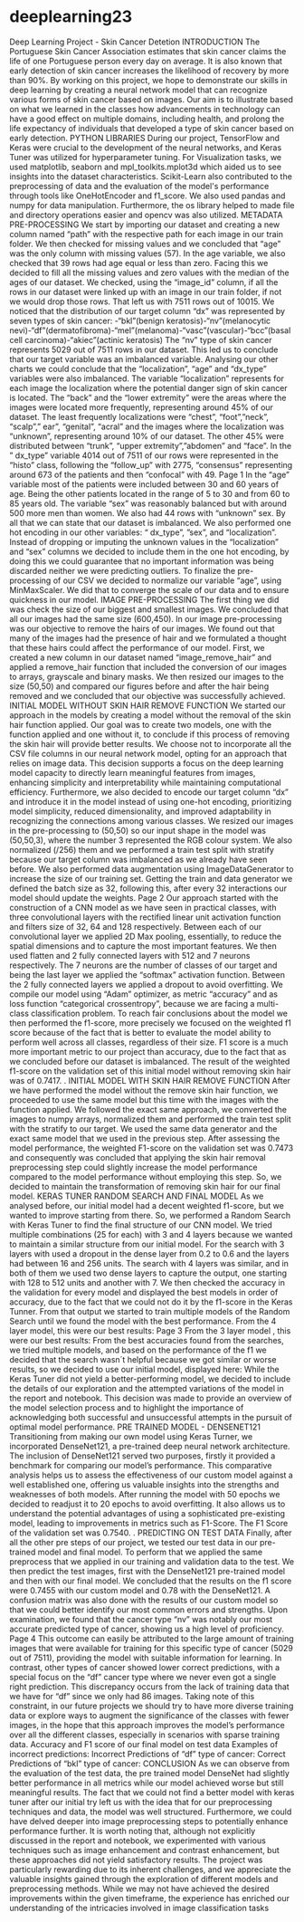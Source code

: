 # deeplearning23
Deep Learning Project - Skin Cancer Detetion
INTRODUCTION
 The Portuguese Skin Cancer Association estimates that skin cancer claims the life of one Portuguese
 person every day on average. It is also known that early detection of skin cancer increases the likelihood of
 recovery by more than 90%.
 By working on this project, we hope to demonstrate our skills in deep learning by creating a neural network
 model that can recognize various forms of skin cancer based on images.
 Our aim is to illustrate based on what we learned in the classes how advancements in technology can have
 a good effect on multiple domains, including health, and prolong the life expectancy of individuals that
 developed a type of skin cancer based on early detection.
 PYTHON LIBRARIES
 During our project, TensorFlow and Keras were crucial to the development of the neural networks, and Keras
 Tuner was utilized for hyperparameter tuning. For Visualization tasks, we used matplotlib, seaborn and
 mpl_toolkits.mplot3d which aided us to see insights into the dataset characteristics. Scikit-Learn also
 contributed to the preprocessing of data and the evaluation of the model's performance through tools like
 OneHotEncoder and f1_score. We also used pandas and numpy for data manipulation.
 Furthermore, the os library helped to made file and directory operations easier and opencv was also utilized.
 METADATA PRE-PROCESSING
 We start by importing our dataset and creating a new column named “path” with the respective path for each
 image in our train folder. 
We then checked for missing values and we concluded that “age” was the only column with missing values
 (57). In the age variable, we also checked that 39 rows had age equal or less than zero. Facing this we
 decided to fill all the missing values and zero values with the median of the ages of our dataset. We checked,
 using the “image_id” column, if all the rows in our dataset were linked up with an image in our train folder, if
 not we would drop those rows. That left us with 7511 rows out of 10015.
 We noticed that  the distribution of our target column “dx” was represented by seven types of skin cancer: -“bkl”(benign keratosis)-“nv”(melanocytic nevi)-“df”(dermatofibroma)-“mel”(melanoma)-“vasc”(vascular)-“bcc”(basal cell carcinoma)-“akiec”(actinic keratosis)
 The “nv” type of skin cancer represents 5029 out of 7511 rows in our dataset. This led us to conclude that
 our target variable was an imbalanced variable.
 Analysing our other charts we could conclude that the “localization”, “age” and “dx_type” variables were also
 imbalanced. The variable “localization” represents for each image the localization where the potential danger
 sign of skin cancer is located. The “back” and the “lower extremity” were the areas where the images were
 located more frequently, representing around 45% of our dataset. The least frequently localizations were
 “chest”, “foot”,”neck”, “scalp”,” ear”, “genital”, “acral” and the images where the localization was “unknown”,
 representing around 10% of our dataset. The other 45% were distributed between “trunk”, “upper
 extremity”,”abdomen” and “face”. In the ” dx_type” variable 4014 out of 7511 of our rows were represented in
 the “histo” class, following the “follow_up” with 2775, “consensus” representing around 673 of the patients
 and then “confocal” with 49.
 Page 1
In the “age” variable most of the patients were included between 30 
and 60 years of age. Being the other patients located in the range of
 5 to 30 and from 60 to 85 years old. 
The variable “sex” was reasonably balanced but with around 500
 more men than women. We also had 44 rows with “unknown” sex. 
By all that we can state that our dataset is imbalanced.
 We also performed one hot encoding in our other variables: “
 dx_type”, ”sex”, and “localization”. Instead of dropping or imputing the
 unknown values in the “localization” and “sex” columns we decided to include them in the one hot encoding, by
 doing this we could guarantee that no important information was being discarded neither we were predicting
 outliers.
 To finalize the pre-processing of our CSV we decided to normalize our variable “age”, using MinMaxScaler.
 We did that to converge the scale of our data and to ensure quickness in our model. 
IMAGE PRE-PROCESSING
 The first thing we did was check the size of our biggest and smallest images. We concluded that all
 our images had the same size (600,450).
 In our image pre-processing was our objective to remove the hairs of our images. We found out
 that many of the images had the presence of hair and we formulated a thought that these hairs
 could affect the performance of our model. 
First, we created a new column in our dataset named “image_remove_hair” and applied a
 remove_hair function that included the conversion of our images to arrays, grayscale and binary
 masks. We then resized our images to the size (50,50) and compared our figures before and after
 the hair being removed and we concluded that our objective was successfully achieved.
 INITIAL MODEL WITHOUT SKIN HAIR REMOVE FUNCTION
 We started our approach in the models by creating a model without the removal of the skin hair function
 applied. Our goal was to create two models, one with the function applied and one without it, to conclude if
 this process of removing the skin hair will provide better results.
 We choose not to incorporate all the CSV file columns in our neural network model, opting for an approach
 that relies on image data. This decision supports a focus on the deep learning model capacity to directly
 learn meaningful features from images, enhancing simplicity and interpretability while maintaining
 computational efficiency. Furthermore, we also decided to encode our target column “dx” and introduce it in
 the model instead of using one-hot encoding, prioritizing model simplicity, reduced dimensionality, and
 improved adaptability in recognizing the connections among various classes. We resized our images in the
 pre-processing to (50,50) so our input shape in the model was (50,50,3), where the number 3 represented
 the RGB colour system. We also normalized (/256) them and we performed a train test split with stratify
 because our target column was imbalanced as we already have seen before. We also performed data
 augmentation using ImageDataGenerator to increase the size of our training set. Getting the train and data
 generator we defined the batch size as 32, following this, after every 32 interactions our model should
 update the weights. 
Page 2
Our approach started with the construction of a CNN model as we have seen in practical classes, with three
 convolutional layers with the rectified linear unit activation function and filters size of 32, 64 and 128
 respectively. Between each of our convolutional layer we applied 2D Max pooling, essentially, to reduce the
 spatial dimensions and to capture the most important features. We then used flatten and 2 fully connected
 layers with 512 and 7 neurons respectively. The 7 neurons are the number of classes of our target and
 being the last layer we applied the “softmax” activation function. Between the 2 fully connected layers we
 applied a dropout to avoid overfitting. We compile our model using “Adam” optimizer, as metric “accuracy”
 and as loss function “categorical crossentropy”, because we are facing a multi-class classification problem.
 To reach fair conclusions about the model we then performed the f1-score, more precisely we focused on
 the weighted f1 score because of the fact that is better to evaluate the model ability to perform well across all
 classes, regardless of their size. F1 score is a much more important metric to our project than accuracy, due
 to the fact that as we concluded before our dataset is imbalanced. The result of the weighted f1-score on the
 validation set of this initial model without removing skin hair was of 0.7417.
 .
 INITIAL MODEL WITH SKIN HAIR REMOVE FUNCTION
 After we have performed the model without the remove skin hair function, we proceeded to use the same
 model but this time with the images with the function applied.
 We followed the exact same approach, we converted the images to numpy arrays, normalized them and
 performed the train test split with the stratify to our target.
 We used the same data generator and the exact same model that we used in the previous step.
 After assessing the model performance, the weighted F1-score on the validation set was 0.7473  and
 consequently was concluded that applying the skin hair removal preprocessing step could slightly increase
 the model performance compared to the model performance without employing this step. So, we decided to
 maintain the transformation of removing skin hair for our final model. 
KERAS TUNER RANDOM SEARCH AND FINAL MODEL
 As we analysed before, our initial model had a decent weighted f1-score, but we wanted to improve starting
 from there. So, we performed a Random Search with Keras Tuner to find the final structure of our CNN model.
 We tried multiple combinations (25 for each) with 3 and 4 layers because we wanted to maintain a similar
 structure from our initial model. For the search with 3 layers with used a dropout in the dense layer from 0.2 to
 0.6 and the layers had between 16 and 256 units. The search with 4 layers was similar, and in both of them
 we used two dense layers to capture the output, one starting with 128 to 512 units and another with 7. We
 then checked the accuracy in the validation for every model and displayed the best models in order of
 accuracy, due to the fact that we could not do it by the f1-score in the Keras Tunner. From that output we
 started to train multiple models of the Random Search until we found the model with the best performance.
 From the 4 layer model, this were our best results:
 Page 3
From the 3  layer model , this were our best results:
 From the best accuracies found from the searches, we tried multiple
 models, and based on the performance of the f1 we decided that the
 search wasn´t helpful  because we got similar or worse results, so
 we decided to use our initial model, displayed here:
 While the Keras Tuner did not yield a better-performing model, we
 decided to include the details of our exploration and the attempted
 variations of the model in the report and notebook. This decision was
 made to provide an overview of the model selection process and to
 highlight the importance of acknowledging both successful and
 unsuccessful attempts in the pursuit of optimal model performance.
 PRE TRAINED MODEL - DENSENET121
 Transitioning from making our own model using Keras Turner, we incorporated DenseNet121, a pre-trained
 deep neural network architecture. The inclusion of DenseNet121 served two purposes, firstly it provided a
 benchmark for comparing our model’s performance. This comparative analysis helps us to assess the
 effectiveness of our custom model against a well established one, offering us valuable insights into the
 strengths and weaknesses of both models. After running the model with 50 epochs we decided to readjust it
 to 20 epochs to avoid overfitting. It also allows us to understand the potential advantages of using a
 sophisticated pre-existing model,  leading to improvements in metrics such as F1-Score. The  F1 Score of
 the validation set was 0.7540.
 . 
PREDICTING ON TEST DATA 
Finally, after all the other pre steps of our project, we tested our test data in our pre-trained model and final
 model. To perform that we applied the same preprocess that we applied in our training and validation data to
 the test. We then predict the test images, first with the DenseNet121 pre-trained model and then with our final
 model. We concluded that the results on the f1 score were 0.7455  with our custom model and 0.78 with the
 DenseNet121. A confusion matrix was also done with the results of our custom model so that we could better
 identify our most common errors and strengths. Upon examination, we found that the cancer type “nv” was
 notably our most accurate predicted type of cancer, showing us a high level of proficiency.
 Page 4
This outcome can easily be attributed to the large amount of training images that were available for training
 for this specific type of cancer (5029 out of 7511), providing the model with suitable information for learning.
 In contrast, other types of cancer showed lower correct predictions, with a special focus on the “df” cancer
 type where we never even got a single right prediction. This discrepancy occurs from the lack of training
 data that we have for “df” since we only had 86 images. Taking note of this constraint, in our future projects
 we should try to have more diverse training data or explore ways to augment the significance of the classes
 with fewer images, in the hope that this approach improves the model’s performance over all the different
 classes, especially in scenarios with sparse training data.
 Accuracy and F1 score of our final model on test data 
Examples of incorrect predictions:
 Incorrect Predictions of “df” type of cancer:
 Correct Predictions of “bkl” type of cancer:
 CONCLUSION
 As we can observe from the evaluation of the test data, the pre trained model DenseNet had slightly better
 performance in all metrics  while our model achieved worse but still meaningful results. The fact that we
 could not find a better model with keras tuner after our initial try left us with the idea that for our
 preprocessing techniques and data, the model was well structured. Furthermore, we could have delved
 deeper into image preprocessing steps to potentially enhance performance further. It is worth noting that,
 although not explicitly discussed in the report and notebook, we experimented with various techniques such
 as image enhancement and contrast enhancement, but these approaches did not yield satisfactory results.
 The project was particularly rewarding due to its inherent challenges, and we appreciate the valuable
 insights gained through the exploration of different models and preprocessing methods. While we may not
 have achieved the desired improvements within the given timeframe, the experience has enriched our
 understanding of the intricacies involved in image classification tasks
